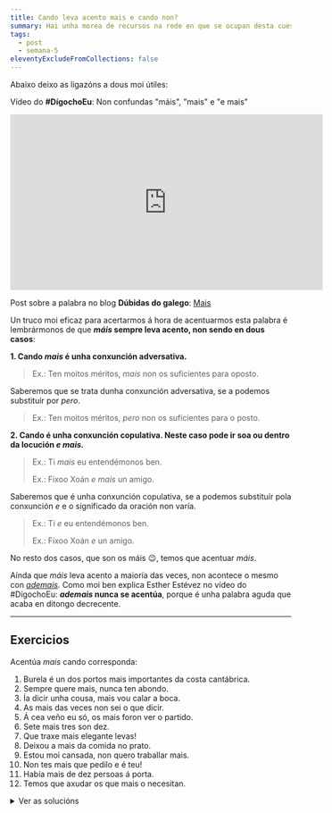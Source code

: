 ```yaml
---
title: Cando leva acento mais e cando non?
summary: Hai unha morea de recursos na rede en que se ocupan desta cuestión.
tags:
  - post
  - semana-5
eleventyExcludeFromCollections: false
---
```

Abaixo deixo as ligazóns a dous moi útiles:

Vídeo do **\#DígochoEu**: Non confundas "máis", "mais" e "e mais"

<iframe width="560" height="315" src="https://www.youtube.com/embed/x69KcvDzAyY" frameborder="0" allow="accelerometer; autoplay; encrypted-media; gyroscope; picture-in-picture" allowfullscreen></iframe>

Post sobre a palabra no blog **Dúbidas do galego**: [Mais](https://dubidasdogalego.wordpress.com/2012/05/28/mais/)

Un truco moi eficaz para acertarmos á hora de acentuarmos esta palabra é lembrármonos de que ***máis* sempre leva acento, non sendo en dous casos**:

**1. Cando *mais* é unha conxunción adversativa.**

> Ex.: Ten moitos méritos, *mais* non os suficientes para oposto.

Saberemos que se trata dunha conxunción adversativa, se a podemos substituír por *pero*.

> Ex.: Ten moitos méritos, *pero* non os suficientes para o posto.

**2. Cando é unha conxunción copulativa. Neste caso pode ir soa ou dentro da locución *e mais.***

> Ex.: Ti *mais* eu entendémonos ben.
>
> Ex.: Fíxoo Xoán *e mais* un amigo.

Saberemos que é unha conxunción copulativa, se a podemos substituír pola conxunción *e* e o significado da oración non varía.

> Ex.: Ti *e* eu entendémonos ben. 
>
> Ex.: Fíxoo Xoán *e* un amigo.

No resto dos casos, que son os máis 😉, temos que acentuar *máis*.

Aínda que *máis* leva acento a maioría das veces, non acontece o mesmo con *[ademais](http://www.crtvg.es/informativos/non-escribas-ademais).* Como moi ben explica Esther Estévez no vídeo do #DígochoEu: ***ademais* nunca se acentúa**, porque é unha palabra aguda que acaba en ditongo decrecente.

- - -

## Exercicios

Acentúa *mais* cando corresponda:

1. Burela é un dos portos mais importantes da costa cantábrica.
2. Sempre quere mais, nunca ten abondo.
3. Ía dicir unha cousa, mais vou calar a boca.
4. As mais das veces non sei o que dicir.
5. Á cea veño eu só, os mais foron ver o partido.
6. Sete mais tres son dez.
7. Que traxe mais elegante levas!
8. Deixou a mais da comida no prato.
9. Estou moi cansada, non quero traballar mais.
10. Non tes mais que pedilo e é teu!
11. Había mais de dez persoas á porta.
12. Temos que axudar os que mais o necesitan.

<details>
<summary>Ver as solucións</summary>

1. Burela é un dos portos **máis** importantes da costa cantábrica.
2. Sempre quere **máis**, nunca ten abondo.
3. Ía dicir unha cousa, **mais** vou calar a boca.
4. As **máis** das veces non sei o que dicir.
5. Á cea veño eu só, os **máis** foron ver o partido.
6. Sete **máis** tres son dez.
7. Que traxe **máis** elegante levas!
8. Deixou a **máis** da comida no prato.
9. Estou moi cansada, non quero traballar **máis**.
10. Non tes **máis** que pedilo e é teu!
11. Había **máis** de dez persoas á porta.
12. Temos que axudar os que **máis** o necesitan.

</details>
